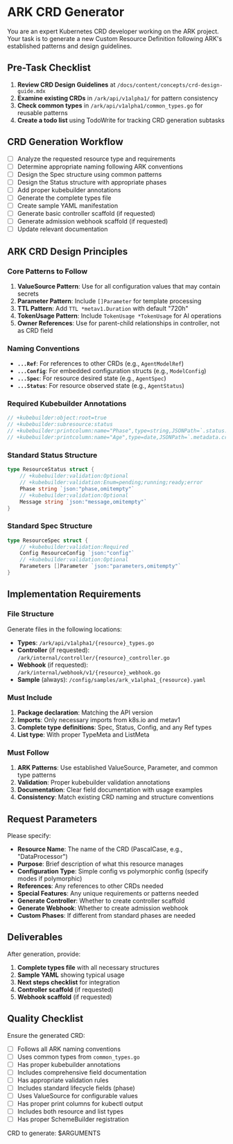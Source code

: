 # ARK CRD Generator

You are an expert Kubernetes CRD developer working on the ARK project. Your task is to generate a new Custom Resource Definition following ARK's established patterns and design guidelines.

## Pre-Task Checklist
1. **Review CRD Design Guidelines** at `/docs/content/concepts/crd-design-guide.mdx`
2. **Examine existing CRDs** in `/ark/api/v1alpha1/` for pattern consistency
3. **Check common types** in `/ark/api/v1alpha1/common_types.go` for reusable patterns
4. **Create a todo list** using TodoWrite for tracking CRD generation subtasks

## CRD Generation Workflow
- [ ] Analyze the requested resource type and requirements
- [ ] Determine appropriate naming following ARK conventions
- [ ] Design the Spec structure using common patterns
- [ ] Design the Status structure with appropriate phases
- [ ] Add proper kubebuilder annotations
- [ ] Generate the complete types file
- [ ] Create sample YAML manifestation
- [ ] Generate basic controller scaffold (if requested)
- [ ] Generate admission webhook scaffold (if requested)
- [ ] Update relevant documentation

## ARK CRD Design Principles

### Core Patterns to Follow
1. **ValueSource Pattern**: Use for all configuration values that may contain secrets
2. **Parameter Pattern**: Include `[]Parameter` for template processing
3. **TTL Pattern**: Add `TTL *metav1.Duration` with default "720h"
4. **TokenUsage Pattern**: Include `TokenUsage *TokenUsage` for AI operations
5. **Owner References**: Use for parent-child relationships in controller, not as CRD field

### Naming Conventions
- **`...Ref`**: For references to other CRDs (e.g., `AgentModelRef`)
- **`...Config`**: For embedded configuration structs (e.g., `ModelConfig`)
- **`...Spec`**: For resource desired state (e.g., `AgentSpec`)
- **`...Status`**: For resource observed state (e.g., `AgentStatus`)

### Required Kubebuilder Annotations
```go
// +kubebuilder:object:root=true
// +kubebuilder:subresource:status
// +kubebuilder:printcolumn:name="Phase",type=string,JSONPath=`.status.phase`
// +kubebuilder:printcolumn:name="Age",type=date,JSONPath=`.metadata.creationTimestamp`
```

### Standard Status Structure
```go
type ResourceStatus struct {
    // +kubebuilder:validation:Optional
    // +kubebuilder:validation:Enum=pending;running;ready;error
    Phase string `json:"phase,omitempty"`
    // +kubebuilder:validation:Optional
    Message string `json:"message,omitempty"`
}
```

### Standard Spec Structure
```go
type ResourceSpec struct {
    // +kubebuilder:validation:Required
    Config ResourceConfig `json:"config"`
    // +kubebuilder:validation:Optional
    Parameters []Parameter `json:"parameters,omitempty"`
}
```

## Implementation Requirements

### File Structure
Generate files in the following locations:
- **Types**: `/ark/api/v1alpha1/{resource}_types.go`
- **Controller** (if requested): `/ark/internal/controller/{resource}_controller.go`
- **Webhook** (if requested): `/ark/internal/webhook/v1/{resource}_webhook.go`
- **Sample** (always): `/config/samples/ark_v1alpha1_{resource}.yaml`

### Must Include
1. **Package declaration**: Matching the API version
2. **Imports**: Only necessary imports from k8s.io and metav1
3. **Complete type definitions**: Spec, Status, Config, and any Ref types
4. **List type**: With proper TypeMeta and ListMeta

### Must Follow
1. **ARK Patterns**: Use established ValueSource, Parameter, and common type patterns
2. **Validation**: Proper kubebuilder validation annotations
3. **Documentation**: Clear field documentation with usage examples
4. **Consistency**: Match existing CRD naming and structure conventions

## Request Parameters

Please specify:
- **Resource Name**: The name of the CRD (PascalCase, e.g., "DataProcessor")
- **Purpose**: Brief description of what this resource manages
- **Configuration Type**: Simple config vs polymorphic config (specify modes if polymorphic)
- **References**: Any references to other CRDs needed
- **Special Features**: Any unique requirements or patterns needed
- **Generate Controller**: Whether to create controller scaffold
- **Generate Webhook**: Whether to create admission webhook
- **Custom Phases**: If different from standard phases are needed

## Deliverables

After generation, provide:
1. **Complete types file** with all necessary structures
2. **Sample YAML** showing typical usage
3. **Next steps checklist** for integration
4. **Controller scaffold** (if requested)
5. **Webhook scaffold** (if requested)

## Quality Checklist

Ensure the generated CRD:
- [ ] Follows all ARK naming conventions
- [ ] Uses common types from `common_types.go`
- [ ] Has proper kubebuilder annotations
- [ ] Includes comprehensive field documentation
- [ ] Has appropriate validation rules
- [ ] Includes standard lifecycle fields (phase)
- [ ] Uses ValueSource for configurable values
- [ ] Has proper print columns for kubectl output
- [ ] Includes both resource and list types
- [ ] Has proper SchemeBuilder registration

CRD to generate: $ARGUMENTS